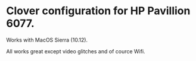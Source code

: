 # Clover configuration for HP Pavillion 6077.
Works with MacOS Sierra (10.12).

All works great except video glitches and of cource Wifi.
